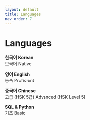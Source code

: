 ```yaml
---
layout: default
title: Languages
nav_order: 7
---
```


# Languages

**한국어 Korean**  
모국어 Native

**영어 English**  
능숙 Proficient

**중국어 Chinese**  
고급 (HSK 5급) Advanced (HSK Level 5)

**SQL & Python**  
기초 Basic 
